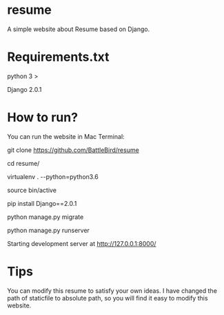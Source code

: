 # resume
A simple website about Resume based on Django.

# Requirements.txt
python 3 >

Django 2.0.1

# How to run?

You can run the website in Mac Terminal:

git clone https://github.com/BattleBird/resume

cd resume/

virtualenv . --python=python3.6

source bin/active

pip install Django==2.0.1

python manage.py migrate

python manage.py runserver

Starting development server at http://127.0.0.1:8000/

# Tips

You can modify this resume to satisfy your own ideas. I have changed the path of staticfile to absolute path, so you will find it easy to modify this website.

